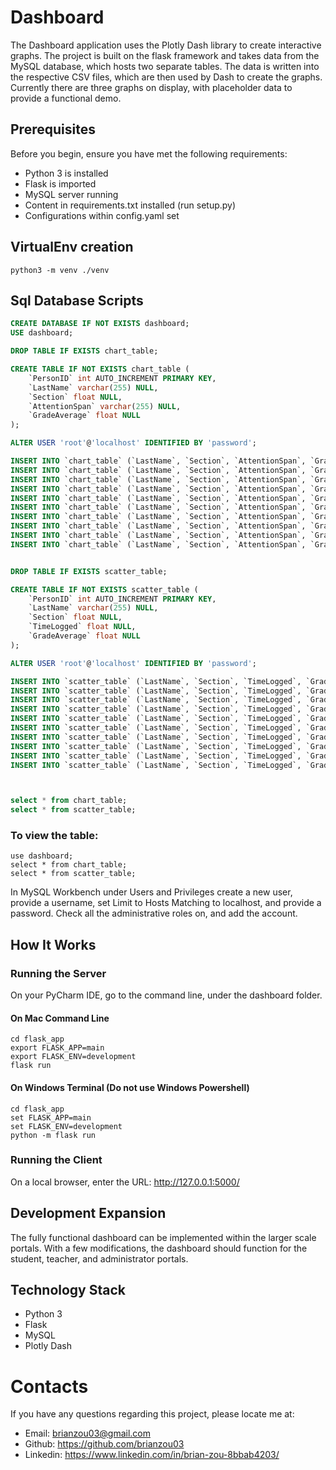# Dashboard

The Dashboard application uses the Plotly Dash library to create interactive graphs. The project is built on the flask
framework and takes data from the MySQL database, which hosts two separate tables. The data is written into the
respective CSV files, which are then used by Dash to create the graphs. Currently there are three graphs on display,
with placeholder data to provide a functional demo.

## Prerequisites

Before you begin, ensure you have met the following requirements:

* Python 3 is installed
* Flask is imported
* MySQL server running
* Content in requirements.txt installed (run setup.py)
* Configurations within config.yaml set

## VirtualEnv creation

```
python3 -m venv ./venv
```

## Sql Database Scripts

```sql
CREATE DATABASE IF NOT EXISTS dashboard;
USE dashboard;

DROP TABLE IF EXISTS chart_table;

CREATE TABLE IF NOT EXISTS chart_table (
	`PersonID` int AUTO_INCREMENT PRIMARY KEY,
    `LastName` varchar(255) NULL,
    `Section` float NULL,
    `AttentionSpan` varchar(255) NULL,
    `GradeAverage` float NULL
);

ALTER USER 'root'@'localhost' IDENTIFIED BY 'password';

INSERT INTO `chart_table` (`LastName`, `Section`, `AttentionSpan`, `GradeAverage`) VALUES ("Zou", 1, "good", 95);
INSERT INTO `chart_table` (`LastName`, `Section`, `AttentionSpan`, `GradeAverage`) VALUES ("Kabdou", 1, "great", 100);
INSERT INTO `chart_table` (`LastName`, `Section`, `AttentionSpan`, `GradeAverage`) VALUES ("To", 2, "great", 95);
INSERT INTO `chart_table` (`LastName`, `Section`, `AttentionSpan`, `GradeAverage`) VALUES ("Mao", 2, "excellent", 98);
INSERT INTO `chart_table` (`LastName`, `Section`, `AttentionSpan`, `GradeAverage`) VALUES ("Chadha", 3, "excellent", 90);
INSERT INTO `chart_table` (`LastName`, `Section`, `AttentionSpan`, `GradeAverage`) VALUES ("Chen", 3, "decent", 80);
INSERT INTO `chart_table` (`LastName`, `Section`, `AttentionSpan`, `GradeAverage`) VALUES ("Guo", 4, "good", 64);
INSERT INTO `chart_table` (`LastName`, `Section`, `AttentionSpan`, `GradeAverage`) VALUES ("Porwal", 4, "great", 65);
INSERT INTO `chart_table` (`LastName`, `Section`, `AttentionSpan`, `GradeAverage`) VALUES ("Lu", 5, "decent", 96);
INSERT INTO `chart_table` (`LastName`, `Section`, `AttentionSpan`, `GradeAverage`) VALUES ("Wei", 5, "good", 95);


DROP TABLE IF EXISTS scatter_table;

CREATE TABLE IF NOT EXISTS scatter_table (
	`PersonID` int AUTO_INCREMENT PRIMARY KEY,
    `LastName` varchar(255) NULL,
    `Section` float NULL,
    `TimeLogged` float NULL,
    `GradeAverage` float NULL
);

ALTER USER 'root'@'localhost' IDENTIFIED BY 'password';

INSERT INTO `scatter_table` (`LastName`, `Section`, `TimeLogged`, `GradeAverage`) VALUES ("Zou", 1, 80, 95);
INSERT INTO `scatter_table` (`LastName`, `Section`, `TimeLogged`, `GradeAverage`) VALUES ("Kabdou", 1, 98, 100);
INSERT INTO `scatter_table` (`LastName`, `Section`, `TimeLogged`, `GradeAverage`) VALUES ("To", 2, 85, 95);
INSERT INTO `scatter_table` (`LastName`, `Section`, `TimeLogged`, `GradeAverage`) VALUES ("Mao", 2, 90, 98);
INSERT INTO `scatter_table` (`LastName`, `Section`, `TimeLogged`, `GradeAverage`) VALUES ("Chadha", 3, 75, 98);
INSERT INTO `scatter_table` (`LastName`, `Section`, `TimeLogged`, `GradeAverage`) VALUES ("Chen", 3, 60, 80);
INSERT INTO `scatter_table` (`LastName`, `Section`, `TimeLogged`, `GradeAverage`) VALUES ("Guo", 4, 50, 64);
INSERT INTO `scatter_table` (`LastName`, `Section`, `TimeLogged`, `GradeAverage`) VALUES ("Porwal", 4, 78, 65);
INSERT INTO `scatter_table` (`LastName`, `Section`, `TimeLogged`, `GradeAverage`) VALUES ("Lu", 5, 89, 96);
INSERT INTO `scatter_table` (`LastName`, `Section`, `TimeLogged`, `GradeAverage`) VALUES ("Wei", 5, 90, 95);



select * from chart_table;
select * from scatter_table;
```

### To view the table:

```
use dashboard;
select * from chart_table;
select * from scatter_table;
```

In MySQL Workbench under Users and Privileges create a new user, provide a username, set Limit to Hosts Matching to
localhost, and provide a password. Check all the administrative roles on, and add the account.

## How It Works

### Running the Server

On your PyCharm IDE, go to the command line, under the dashboard folder.

#### On Mac Command Line

```
cd flask_app
export FLASK_APP=main
export FLASK_ENV=development
flask run
```

#### On Windows Terminal (Do not use Windows Powershell)

```
cd flask_app
set FLASK_APP=main
set FLASK_ENV=development
python -m flask run
```

### Running the Client

On a local browser, enter the URL:
http://127.0.0.1:5000/

## Development Expansion

The fully functional dashboard can be implemented within the larger scale portals. With a few modifications, the
dashboard should function for the student, teacher, and administrator portals.

## Technology Stack

* Python 3
* Flask
* MySQL
* Plotly Dash

# Contacts

If you have any questions regarding this project, please locate me at:

* Email: brianzou03@gmail.com
* Github: https://github.com/brianzou03
* Linkedin: https://www.linkedin.com/in/brian-zou-8bbab4203/
